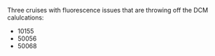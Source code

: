 Three cruises with fluorescence issues that are throwing off the DCM calulcations:
* 10155
* 50056
* 50068
